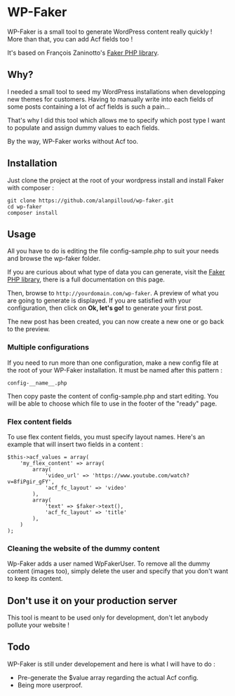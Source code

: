 # WP-Faker

WP-Faker is a small tool to generate WordPress content really quickly ! More than that, you can add Acf fields too !

It's based on François Zaninotto's [Faker PHP library](https://github.com/fzaninotto/Faker).

## Why?

I needed a small tool to seed my WordPress installations when developping new themes for customers. Having to manually write into each fields of some posts containing a lot of acf fields is such a pain...

That's why I did this tool which allows me to specify which post type I want to populate and assign dummy values to each fields.

By the way, WP-Faker works without Acf too.

## Installation

Just clone the project at the root of your wordpress install and install Faker with composer :

```
git clone https://github.com/alanpilloud/wp-faker.git
cd wp-faker
composer install
```

## Usage

All you have to do is editing the file config-sample.php to suit your needs and browse the wp-faker folder.

If you are curious about what type of data you can generate, visit the [Faker PHP library](https://github.com/fzaninotto/Faker), there is a full documentation on this page.

Then, browse to `http://yourdomain.com/wp-faker`. A preview of what you are going to generate is displayed. If you are satisfied with your configuration, then click on __Ok, let's go!__ to generate your first post.

The new post has been created, you can now create a new one or go back to the preview.

### Multiple configurations

If you need to run more than one configuration, make a new config file at the root
of your WP-Faker installation. It must be named after this pattern :

```
config-__name__.php
```

Then copy paste the content of config-sample.php and start editing. You will be able
to choose which file to use in the footer of the "ready" page.

### Flex content fields

To use flex content fields, you must specify layout names. Here's an example that will insert two fields in a content :

```
$this->acf_values = array(
    'my_flex_content' => array(
        array(
            'video_url' => 'https://www.youtube.com/watch?v=8fiPgir_gFY',
            'acf_fc_layout' => 'video'
        ),
        array(
            'text' => $faker->text(),
            'acf_fc_layout' => 'title'
        ),
    )
);
```

### Cleaning the website of the dummy content

Wp-Faker adds a user named WpFakerUser. To remove all the dummy content (images too), simply delete the user and specify that you don't want to keep its content.

## Don't use it on your production server

This tool is meant to be used only for development, don't let anybody pollute your website !

## Todo
WP-Faker is still under developement and here is what I will have to do :
 - Pre-generate the $value array regarding the actual Acf config.
 - Being more userproof.
